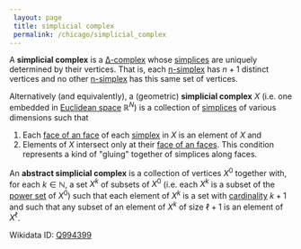 ```yaml
---
 layout: page
 title: simplicial complex
 permalink: /chicago/simplicial_complex
---
```

A **simplicial complex** is a [∆-complex](https://defsmath.github.io/DefsMath/∆-complex) whose [simplices](https://defsmath.github.io/DefsMath/n-simplex) are uniquely determined by their vertices. That is, each [n-simplex](https://defsmath.github.io/DefsMath/n-simplex) has $n+1$ distinct vertices and no other [n-simplex](https://defsmath.github.io/DefsMath/n-simplex) has this same set of vertices.

Alternatively (and equivalently), a (geometric) **simplicial complex** $X$ (i.e. one embedded in [Euclidean space](https://defsmath.github.io/DefsMath/dimension_of_vector_space) $\mathbb R^N$) is a collection of [simplices](https://defsmath.github.io/DefsMath/##########simplices) of various dimensions such that 
1. Each [face of an face](https://defsmath.github.io/DefsMath/face_of_an_##########face) of each [simplex](https://defsmath.github.io/DefsMath/##########simplex) in $X$ is an element of $X$ and
2. Elements of $X$ intersect only at their [face of an faces](https://defsmath.github.io/DefsMath/face_of_an_##########faces). This condition represents a kind of "gluing" together of simplices along faces.

An **abstract simplicial complex** is a collection of vertices $X^0$ together with, for each $k\in \mathbb N$, a set $X^k$ of subsets of $X^0$ (i.e. each $X^k$ is  a subset of the [power set](https://defsmath.github.io/DefsMath/power_set) of $X^0$) such that each element of $X^k$ is a set with [cardinality](https://defsmath.github.io/DefsMath/cardinal_number) $k+1$ and such that any subset of an element of $X^k$ of size $\ell + 1$ is an element of $X^\ell$. 

Wikidata ID: [Q994399](https://www.wikidata.org/wiki/Q994399)